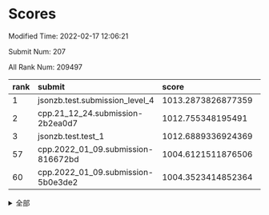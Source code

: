 # Scores

Modified Time: 2022-02-17 12:06:21

Submit Num: 207

All Rank Num: 209497

| rank |               submit               |       score        |       sigma        | pk_num |
| :--- | :--------------------------------- | :----------------- | :----------------- | :----- |
| 1    | jsonzb.test.submission_level_4     | 1013.2873826877359 | 0.8454945055884657 | 4046   |
| 2    | cpp.21_12_24.submission-2b2ea0d7   | 1012.755348195491  | 0.7851080283554919 | 4049   |
| 3    | jsonzb.test.test_1                 | 1012.6889336924369 | 0.80695965198016   | 4049   |
| 57   | cpp.2022_01_09.submission-816672bd | 1004.6121511876506 | 0.7172343136037223 | 4043   |
| 60   | cpp.2022_01_09.submission-5b0e3de2 | 1004.3523414852364 | 0.7098917850088258 | 4048   |


<details>
<summary>全部</summary>

| rank |                 submit                 |       score        |       sigma        | pk_num |
| :--- | :------------------------------------- | :----------------- | :----------------- | :----- |
| 1    | jsonzb.test.submission_level_4         | 1013.2873826877359 | 0.8454945055884657 | 4046   |
| 2    | cpp.21_12_24.submission-2b2ea0d7       | 1012.755348195491  | 0.7851080283554919 | 4049   |
| 3    | jsonzb.test.test_1                     | 1012.6889336924369 | 0.80695965198016   | 4049   |
| 4    | gobigger.level_3.submission_level_3_35 | 1012.3993012787647 | 0.8075622939747223 | 4042   |
| 5    | gobigger.level_3.submission_level_3_4  | 1011.0442541706865 | 0.751348737143413  | 4042   |
| 6    | gobigger.level_3.submission_level_3_36 | 1010.8701729334637 | 0.7603646783093236 | 4044   |
| 7    | gobigger.level_3.submission_level_3_15 | 1010.7711863109581 | 0.7682368167693886 | 4049   |
| 8    | gobigger.level_3.submission_level_3_29 | 1010.7096583398481 | 0.7707797840461789 | 4056   |
| 9    | gobigger.level_3.submission_level_3_32 | 1010.641251331738  | 0.7673216461199228 | 4050   |
| 10   | gobigger.level_3.submission_level_3_0  | 1010.63247464376   | 0.7534112205529195 | 4048   |
| 11   | gobigger.level_3.submission_level_3_19 | 1010.6238263342074 | 0.751158808798304  | 4048   |
| 12   | gobigger.level_3.submission_level_3_31 | 1010.5469781086007 | 0.7786346705459292 | 4043   |
| 13   | gobigger.level_3.submission_level_3_18 | 1010.5337392601537 | 0.7689749347158328 | 4053   |
| 14   | gobigger.level_3.submission_level_3_41 | 1010.4578053357026 | 0.7776991783772693 | 4048   |
| 15   | gobigger.level_3.submission_level_3_48 | 1010.4040576565286 | 0.7596160158209165 | 4049   |
| 16   | gobigger.level_3.submission_level_3_49 | 1010.4037975580411 | 0.7507798620465229 | 4046   |
| 17   | gobigger.level_3.submission_level_3_27 | 1010.3129559349176 | 0.7628366888674899 | 4049   |
| 18   | gobigger.level_3.submission_level_3_8  | 1010.300655756698  | 0.7490081863737594 | 4044   |
| 19   | gobigger.level_3.submission_level_3_17 | 1010.2995080858386 | 0.777192771572649  | 4051   |
| 20   | gobigger.level_3.submission_level_3_14 | 1010.2787407807971 | 0.752483629278097  | 4048   |
| 21   | gobigger.level_3.submission_level_3_45 | 1010.2166758693305 | 0.7567691278520823 | 4049   |
| 22   | gobigger.level_3.submission_level_3_6  | 1010.0660695780498 | 0.7551484928678374 | 4052   |
| 23   | gobigger.level_3.submission_level_3_20 | 1009.9868788413762 | 0.7643733893354246 | 4042   |
| 24   | gobigger.level_3.submission_level_3_44 | 1009.9085699492235 | 0.7727560032284105 | 4050   |
| 25   | gobigger.level_3.submission_level_3_33 | 1009.8696584693029 | 0.7643389460305593 | 4044   |
| 26   | gobigger.level_3.submission_level_3_39 | 1009.8545668536431 | 0.7816832269922158 | 4045   |
| 27   | gobigger.level_3.submission_level_3_23 | 1009.8089749886179 | 0.7711933507651185 | 4046   |
| 28   | gobigger.level_3.submission_level_3_5  | 1009.8030982044895 | 0.7552803418224908 | 4045   |
| 29   | gobigger.level_3.submission_level_3_43 | 1009.7125758983832 | 0.7410350524689404 | 4047   |
| 30   | gobigger.level_3.submission_level_3_47 | 1009.6899506332428 | 0.7393038373263625 | 4050   |
| 31   | gobigger.level_3.submission_level_3_24 | 1009.6231342169112 | 0.763396105291139  | 4046   |
| 32   | gobigger.level_3.submission_level_3_26 | 1009.6150359955346 | 0.7471676649417064 | 4055   |
| 33   | gobigger.level_3.submission_level_3_12 | 1009.604347841997  | 0.7467928114486916 | 4050   |
| 34   | gobigger.level_3.submission_level_3_7  | 1009.5936021458886 | 0.7367193727057147 | 4049   |
| 35   | gobigger.level_3.submission_level_3_34 | 1009.5289479593868 | 0.7290715971052287 | 4048   |
| 36   | gobigger.level_3.submission_level_3_46 | 1009.5144458971165 | 0.7716410796442024 | 4055   |
| 37   | gobigger.level_3.submission_level_3_38 | 1009.480666169073  | 0.7354636140475969 | 4054   |
| 38   | gobigger.level_3.submission_level_3_2  | 1009.4064668747842 | 0.7391600662245215 | 4050   |
| 39   | gobigger.level_3.submission_level_3_30 | 1009.3602543563568 | 0.7562470432329449 | 4054   |
| 40   | gobigger.level_3.submission_level_3_37 | 1009.3271074343554 | 0.7422115098557034 | 4046   |
| 41   | gobigger.level_3.submission_level_3_13 | 1009.3178281449328 | 0.7547492039354048 | 4047   |
| 42   | gobigger.level_3.submission_level_3_22 | 1009.2872195512269 | 0.7670179800722834 | 4047   |
| 43   | gobigger.level_3.submission_level_3_28 | 1009.2702874776566 | 0.7532663784763416 | 4047   |
| 44   | gobigger.level_3.submission_level_3_42 | 1009.2203065254893 | 0.7432863080485674 | 4050   |
| 45   | gobigger.level_3.submission_level_3_11 | 1009.2078483970087 | 0.7518373814405631 | 4047   |
| 46   | gobigger.level_3.submission_level_3_1  | 1009.2067082601428 | 0.7355827525754206 | 4044   |
| 47   | gobigger.level_3.submission_level_3_16 | 1009.1941764069187 | 0.7571799052565685 | 4050   |
| 48   | gobigger.level_3.submission_level_3_25 | 1009.1252073305666 | 0.7430798532512185 | 4040   |
| 49   | gobigger.level_3.submission_level_3_10 | 1008.9687229049669 | 0.7356593651634667 | 4048   |
| 50   | gobigger.level_3.submission_level_3_9  | 1008.581644052292  | 0.7333196747165543 | 4056   |
| 51   | gobigger.level_3.submission_level_3_3  | 1008.5434757154493 | 0.7478331598052668 | 4049   |
| 52   | gobigger.level_3.submission_level_3_40 | 1008.4851871243592 | 0.7517168807854135 | 4049   |
| 53   | gobigger.level_3.submission_level_3_21 | 1007.822067965261  | 0.7310650524686191 | 4052   |
| 54   | gobigger.level_1.submission_level_1_42 | 1004.8217012251858 | 0.7175081866314229 | 4048   |
| 55   | gobigger.level_1.submission_level_1_20 | 1004.7863478853367 | 0.7268975265925146 | 4046   |
| 56   | gobigger.level_1.submission_level_1_26 | 1004.7349358292003 | 0.7290796815058485 | 4052   |
| 57   | cpp.2022_01_09.submission-816672bd     | 1004.6121511876506 | 0.7172343136037223 | 4043   |
| 58   | gobigger.level_1.submission_level_1_14 | 1004.6077109838259 | 0.7202149090295865 | 4050   |
| 59   | gobigger.level_1.submission_level_1_32 | 1004.4212329139318 | 0.7160330147417611 | 4043   |
| 60   | cpp.2022_01_09.submission-5b0e3de2     | 1004.3523414852364 | 0.7098917850088258 | 4048   |
| 61   | gobigger.level_1.submission_level_1_4  | 1004.3389484563954 | 0.7215214539059429 | 4047   |
| 62   | gobigger.level_1.submission_level_1_18 | 1004.2218735505883 | 0.7104059632399807 | 4047   |
| 63   | gobigger.level_1.submission_level_1_44 | 1004.2161512237541 | 0.721182379835195  | 4048   |
| 64   | gobigger.level_1.submission_level_1_37 | 1004.2049796615252 | 0.7296813502276711 | 4045   |
| 65   | gobigger.level_1.submission_level_1_12 | 1004.1939274541693 | 0.7205972610320406 | 4051   |
| 66   | gobigger.level_1.submission_level_1_15 | 1004.1734193977985 | 0.7193683853655668 | 4048   |
| 67   | gobigger.level_1.submission_level_1_33 | 1004.0191807561179 | 0.7112569389163301 | 4044   |
| 68   | gobigger.level_1.submission_level_1_6  | 1003.9343506171649 | 0.7162649164704765 | 4053   |
| 69   | gobigger.level_1.submission_level_1_17 | 1003.8762987830198 | 0.7189822427827268 | 4056   |
| 70   | gobigger.level_1.submission_level_1_49 | 1003.8683404555071 | 0.7174129212967081 | 4048   |
| 71   | gobigger.level_1.submission_level_1_23 | 1003.816891894305  | 0.7179525799004735 | 4047   |
| 72   | gobigger.level_1.submission_level_1_28 | 1003.7487583186896 | 0.7156767995079587 | 4048   |
| 73   | gobigger.level_1.submission_level_1_7  | 1003.7484875278042 | 0.706677216310992  | 4051   |
| 74   | gobigger.level_1.submission_level_1_39 | 1003.6508324198039 | 0.7246585186364557 | 4052   |
| 75   | gobigger.level_1.submission_level_1_31 | 1003.6333625602516 | 0.7104312594102242 | 4054   |
| 76   | gobigger.level_1.submission_level_1_5  | 1003.5589163467395 | 0.7255454946192296 | 4046   |
| 77   | gobigger.level_1.submission_level_1_2  | 1003.5564356102228 | 0.7073629127381026 | 4047   |
| 78   | gobigger.level_1.submission_level_1_40 | 1003.5415332680016 | 0.7141539558885037 | 4048   |
| 79   | gobigger.level_1.submission_level_1_46 | 1003.5302439878349 | 0.7061240654348262 | 4044   |
| 80   | gobigger.level_1.submission_level_1_35 | 1003.5259200040574 | 0.7082240277869903 | 4048   |
| 81   | gobigger.level_1.submission_level_1_48 | 1003.5118748728618 | 0.7169747953855197 | 4051   |
| 82   | gobigger.level_1.submission_level_1_47 | 1003.4991964409709 | 0.7167158721621786 | 4043   |
| 83   | gobigger.level_1.submission_level_1_38 | 1003.4036838448409 | 0.7138232975735093 | 4044   |
| 84   | gobigger.level_1.submission_level_1_29 | 1003.3785980732619 | 0.7229640016030479 | 4051   |
| 85   | gobigger.level_1.submission_level_1_11 | 1003.3079115264281 | 0.7170141130703589 | 4045   |
| 86   | gobigger.level_1.submission_level_1_45 | 1003.2850033145158 | 0.7169065229655047 | 4051   |
| 87   | gobigger.level_1.submission_level_1_41 | 1003.2680539589447 | 0.7107609685690814 | 4051   |
| 88   | gobigger.level_1.submission_level_1_1  | 1003.2166351643948 | 0.7137699117920827 | 4052   |
| 89   | gobigger.level_1.submission_level_1_9  | 1003.2058925021925 | 0.7117012601251848 | 4040   |
| 90   | gobigger.level_1.submission_level_1_13 | 1003.1696716000457 | 0.7117529274582132 | 4046   |
| 91   | gobigger.level_1.submission_level_1_34 | 1002.960592417196  | 0.7109421111343348 | 4048   |
| 92   | gobigger.level_1.submission_level_1_24 | 1002.8915459042793 | 0.7160125668501168 | 4052   |
| 93   | gobigger.level_1.submission_level_1_3  | 1002.8718853583348 | 0.7135704758350261 | 4048   |
| 94   | gobigger.level_1.submission_level_1_43 | 1002.8586663272129 | 0.7215514133965404 | 4049   |
| 95   | gobigger.level_1.submission_level_1_21 | 1002.7984458490365 | 0.7184892960779393 | 4049   |
| 96   | gobigger.level_1.submission_level_1_25 | 1002.7360578270132 | 0.7146724371045822 | 4047   |
| 97   | gobigger.level_1.submission_level_1_30 | 1002.6711961495924 | 0.7156502418497739 | 4044   |
| 98   | gobigger.level_1.submission_level_1_8  | 1002.6151112515272 | 0.7074391179464516 | 4048   |
| 99   | gobigger.level_1.submission_level_1_22 | 1002.574974632313  | 0.7073917603333892 | 4052   |
| 100  | gobigger.level_1.submission_level_1_19 | 1002.4847658918268 | 0.704965614352127  | 4047   |
| 101  | gobigger.level_1.submission_level_1_27 | 1002.472830847062  | 0.7124989947209317 | 4047   |
| 102  | gobigger.level_1.submission_level_1_16 | 1002.4664056687501 | 0.7122307389637581 | 4050   |
| 103  | gobigger.level_1.submission_level_1_0  | 1002.3437478971854 | 0.7153912555761363 | 4053   |
| 104  | gobigger.level_1.submission_level_1_10 | 1002.2695251797553 | 0.7145568378866894 | 4051   |
| 105  | gobigger.level_1.submission_level_1_36 | 1002.2673393062369 | 0.7072596249765181 | 4044   |
| 106  | gobigger.random.submission_random_13   | 997.593734536318   | 0.717630492314754  | 4048   |
| 107  | gobigger.random.submission_random_28   | 996.9728609211456  | 0.6994586063284517 | 4054   |
| 108  | gobigger.random.submission_random_15   | 996.8182490714005  | 0.7098448118563335 | 4051   |
| 109  | gobigger.random.submission_random_48   | 996.8054364709158  | 0.71917798371646   | 4048   |
| 110  | gobigger.random.submission_random_37   | 996.7902487058291  | 0.7125009244341192 | 4050   |
| 111  | gobigger.random.submission_random_47   | 996.7652335354275  | 0.7024449245631441 | 4048   |
| 112  | gobigger.random.submission_random_42   | 996.5343632831541  | 0.7195675914244182 | 4049   |
| 113  | gobigger.random.submission_random_11   | 996.5284279037719  | 0.7060851364228582 | 4048   |
| 114  | gobigger.random.submission_random_44   | 996.4751652139989  | 0.7140238410274053 | 4051   |
| 115  | gobigger.random.submission_random_25   | 996.4248172761173  | 0.7163717463915571 | 4044   |
| 116  | gobigger.random.submission_random_45   | 996.4236961057916  | 0.7174605805803863 | 4044   |
| 117  | gobigger.random.submission_random_33   | 996.3593960981492  | 0.7145891244406611 | 4053   |
| 118  | gobigger.random.submission_random_40   | 996.3467228317681  | 0.712040176875039  | 4051   |
| 119  | gobigger.random.submission_random_6    | 996.3157391452144  | 0.7226488062548992 | 4047   |
| 120  | gobigger.random.submission_random_16   | 996.2988460306898  | 0.7065218678420486 | 4047   |
| 121  | gobigger.random.submission_random_12   | 996.2820732859134  | 0.7094192012194779 | 4048   |
| 122  | gobigger.random.submission_random_32   | 996.2815122731573  | 0.7084337569355966 | 4047   |
| 123  | gobigger.random.submission_random_31   | 996.2564131342707  | 0.713400221152192  | 4047   |
| 124  | gobigger.random.submission_random_46   | 996.2549428259293  | 0.6998693452092644 | 4054   |
| 125  | gobigger.random.submission_random_35   | 996.2518552119099  | 0.708192628233318  | 4050   |
| 126  | gobigger.random.submission_random_27   | 996.2338028279672  | 0.7105782534976198 | 4050   |
| 127  | gobigger.random.submission_random_3    | 996.2042941899085  | 0.7048176153957827 | 4048   |
| 128  | gobigger.random.submission_random_26   | 995.9794333726378  | 0.7060081634029353 | 4040   |
| 129  | gobigger.random.submission_random_38   | 995.9504505226465  | 0.7160630781061601 | 4046   |
| 130  | gobigger.random.submission_random_34   | 995.9287145069859  | 0.715268688542855  | 4046   |
| 131  | gobigger.random.submission_random_0    | 995.9261499289915  | 0.7066378530119636 | 4055   |
| 132  | gobigger.random.submission_random_22   | 995.9045940353915  | 0.694437875006905  | 4049   |
| 133  | gobigger.random.submission_random_43   | 995.8043032454375  | 0.7032508298901868 | 4054   |
| 134  | gobigger.random.submission_random_19   | 995.7787401635411  | 0.7123261182444236 | 4049   |
| 135  | gobigger.random.submission_random_10   | 995.7690704022204  | 0.694542180481871  | 4050   |
| 136  | gobigger.random.submission_random_18   | 995.7208712697345  | 0.7225180584568118 | 4047   |
| 137  | gobigger.random.submission_random_7    | 995.605907953586   | 0.7063532291789267 | 4046   |
| 138  | gobigger.random.submission_random_49   | 995.5830511634721  | 0.7213546811463497 | 4047   |
| 139  | gobigger.random.submission_random_41   | 995.557960179515   | 0.7130515572053993 | 4046   |
| 140  | gobigger.random.submission_random_2    | 995.5481727034432  | 0.7145679435131047 | 4052   |
| 141  | gobigger.random.submission_random_39   | 995.4630525495108  | 0.7004332538402069 | 4052   |
| 142  | gobigger.random.submission_random_1    | 995.4300130779851  | 0.7075678634334761 | 4051   |
| 143  | gobigger.random.submission_random_17   | 995.4298265659585  | 0.7208561400764765 | 4052   |
| 144  | gobigger.random.submission_random_5    | 995.4072420072797  | 0.7081173259578096 | 4047   |
| 145  | gobigger.random.submission_random_23   | 995.3412505252998  | 0.7048086771241101 | 4044   |
| 146  | gobigger.random.submission_random_4    | 995.3251500309458  | 0.7072634265575343 | 4049   |
| 147  | gobigger.random.submission_random_24   | 995.292234602798   | 0.7187501110504464 | 4048   |
| 148  | gobigger.random.submission_random_29   | 995.2847524432939  | 0.709613116501518  | 4046   |
| 149  | gobigger.random.submission_random_14   | 995.2354303276458  | 0.7272990666281942 | 4047   |
| 150  | gobigger.random.submission_random_9    | 995.0436625399233  | 0.7052284136850799 | 4045   |
| 151  | gobigger.random.submission_random_8    | 995.0137270414521  | 0.7054223732423534 | 4051   |
| 152  | gobigger.random.submission_random_20   | 995.0112879612238  | 0.7104975507702208 | 4051   |
| 153  | gobigger.random.submission_random_21   | 994.9234514349142  | 0.7232812594921622 | 4048   |
| 154  | gobigger.level_2.submission_level_2_38 | 994.6596240211408  | 0.7427963919456985 | 4051   |
| 155  | gobigger.random.submission_random_36   | 994.6219343204757  | 0.7144196201777457 | 4048   |
| 156  | gobigger.random.submission_random_30   | 994.1435872451445  | 0.7225788761911999 | 4047   |
| 157  | gobigger.level_2.submission_level_2_10 | 993.5659745802654  | 0.7305105999037093 | 4050   |
| 158  | gobigger.level_2.submission_level_2_21 | 993.5622459024926  | 0.7347919674208634 | 4049   |
| 159  | gobigger.level_2.submission_level_2_32 | 993.2333448631585  | 0.7350198702774438 | 4049   |
| 160  | gobigger.level_2.submission_level_2_16 | 993.2002401378337  | 0.7393522208875501 | 4050   |
| 161  | gobigger.level_2.submission_level_2_37 | 993.0431354849734  | 0.7397941588613302 | 4048   |
| 162  | gobigger.level_2.submission_level_2_6  | 992.8770409656324  | 0.7397397534529221 | 4048   |
| 163  | gobigger.level_2.submission_level_2_8  | 992.7728044207128  | 0.7547877105170041 | 4045   |
| 164  | gobigger.level_2.submission_level_2_18 | 992.7677803628922  | 0.73957200329905   | 4048   |
| 165  | gobigger.level_2.submission_level_2_17 | 992.7619923842029  | 0.7319763919143093 | 4046   |
| 166  | gobigger.level_2.submission_level_2_20 | 992.7432574643522  | 0.7607214841656815 | 4045   |
| 167  | gobigger.level_2.submission_level_2_36 | 992.6994881025582  | 0.7356160993736486 | 4049   |
| 168  | gobigger.level_2.submission_level_2_47 | 992.6812542881038  | 0.7243127935837528 | 4053   |
| 169  | gobigger.level_2.submission_level_2_4  | 992.6303305834264  | 0.7255586229762101 | 4050   |
| 170  | gobigger.level_2.submission_level_2_39 | 992.5923318497385  | 0.734188693791841  | 4047   |
| 171  | gobigger.level_2.submission_level_2_23 | 992.5267161713447  | 0.732051965854314  | 4051   |
| 172  | gobigger.level_2.submission_level_2_22 | 992.4928811092553  | 0.7426312406395148 | 4042   |
| 173  | gobigger.level_2.submission_level_2_12 | 992.3752005151556  | 0.7597058593248233 | 4046   |
| 174  | gobigger.level_2.submission_level_2_19 | 992.3746404501219  | 0.7260781640586759 | 4047   |
| 175  | gobigger.level_2.submission_level_2_14 | 992.374487920737   | 0.7382590910720709 | 4050   |
| 176  | gobigger.level_2.submission_level_2_44 | 992.3615742957959  | 0.7484591022007147 | 4051   |
| 177  | gobigger.level_2.submission_level_2_35 | 992.3570961019324  | 0.768835450618114  | 4049   |
| 178  | gobigger.level_2.submission_level_2_34 | 992.3481371380669  | 0.7371453903989736 | 4047   |
| 179  | gobigger.level_2.submission_level_2_11 | 992.2152109888968  | 0.7423715002064446 | 4046   |
| 180  | gobigger.level_2.submission_level_2_15 | 992.2091370910251  | 0.742183110472078  | 4051   |
| 181  | gobigger.level_2.submission_level_2_30 | 992.1219385204367  | 0.7613444130161079 | 4048   |
| 182  | gobigger.level_2.submission_level_2_9  | 992.0930633924672  | 0.7546512603014355 | 4050   |
| 183  | gobigger.level_2.submission_level_2_0  | 992.0241616536772  | 0.7393168274496865 | 4050   |
| 184  | gobigger.level_2.submission_level_2_40 | 991.9974224419846  | 0.7446704487390168 | 4052   |
| 185  | gobigger.level_2.submission_level_2_27 | 991.9362180534117  | 0.7428521076693791 | 4042   |
| 186  | gobigger.level_2.submission_level_2_13 | 991.882862399561   | 0.7617352965644296 | 4047   |
| 187  | gobigger.level_2.submission_level_2_26 | 991.8755924763567  | 0.7530171392945808 | 4048   |
| 188  | gobigger.level_2.submission_level_2_24 | 991.8051515880414  | 0.7446543540272396 | 4053   |
| 189  | gobigger.level_2.submission_level_2_43 | 991.7906355049854  | 0.7480492180986764 | 4051   |
| 190  | gobigger.level_2.submission_level_2_41 | 991.7197213353079  | 0.7517536532032694 | 4045   |
| 191  | gobigger.level_2.submission_level_2_29 | 991.6144758052451  | 0.7672367030252173 | 4049   |
| 192  | gobigger.level_2.submission_level_2_7  | 991.6060423651369  | 0.7497225890285877 | 4047   |
| 193  | gobigger.level_2.submission_level_2_1  | 991.5616295167857  | 0.744397246925858  | 4043   |
| 194  | gobigger.level_2.submission_level_2_33 | 991.528034708855   | 0.7623191511500803 | 4048   |
| 195  | gobigger.level_2.submission_level_2_31 | 991.465545443047   | 0.7516559321544737 | 4048   |
| 196  | gobigger.level_2.submission_level_2_45 | 991.4467832183478  | 0.760347057620423  | 4045   |
| 197  | gobigger.level_2.submission_level_2_25 | 991.2611855609192  | 0.7367619319272426 | 4049   |
| 198  | gobigger.level_2.submission_level_2_49 | 991.249845908097   | 0.7525050930062402 | 4046   |
| 199  | gobigger.level_2.submission_level_2_42 | 991.1420968573044  | 0.7494774733458999 | 4052   |
| 200  | gobigger.level_2.submission_level_2_5  | 991.0967560609676  | 0.7512104374405235 | 4048   |
| 201  | gobigger.level_2.submission_level_2_28 | 990.9232597665713  | 0.7487772782088442 | 4048   |
| 202  | gobigger.level_2.submission_level_2_2  | 990.3186378859638  | 0.7594398648614902 | 4044   |
| 203  | gobigger.level_2.submission_level_2_48 | 990.153011843651   | 0.7508127239859189 | 4048   |
| 204  | gobigger.level_2.submission_level_2_46 | 989.9500160615077  | 0.7747774652284652 | 4050   |
| 205  | gobigger.level_2.submission_level_2_3  | 989.7531447942508  | 0.7757624923574051 | 4042   |
| 206  | gobigger.none.submission_none_1        | 979.0129644242818  | 1.2113545561447117 | 4048   |
| 207  | gobigger.none.submission_none_0        | 975.111799987425   | 1.508126225037851  | 4050   |

</details>